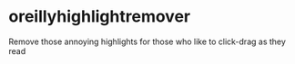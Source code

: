 # oreillyhighlightremover
Remove those annoying highlights for those who like to click-drag as they read
